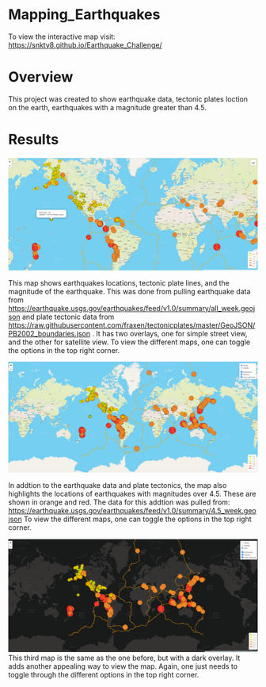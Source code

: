 # Mapping_Earthquakes

To view the interactive map visit:
https://snkty8.github.io/Earthquake_Challenge/

# Overview
This project was created to show earthquake data, tectonic plates loction on the earth, earthquakes with a magnitude greater than 4.5.

# Results 

![image](https://github.com/snkty8/Mapping_Earthquakes/blob/main/Earthquake_Challenge/images/plate_tectonics.png)

This map shows earthquakes locations, tectonic plate lines, and the magnitude of the earthquake. This was done from pulling earthquake data from https://earthquake.usgs.gov/earthquakes/feed/v1.0/summary/all_week.geojson and plate tectonic data from https://raw.githubusercontent.com/fraxen/tectonicplates/master/GeoJSON/PB2002_boundaries.json . It has two overlays, one for simple street view, and the other for satellite view.  To view the different maps, one can toggle the options in the top right corner. 

![image](https://github.com/snkty8/Mapping_Earthquakes/blob/main/Earthquake_Challenge/images/4.5_quakes.png)

In addtion to the earthquake data and plate tectonics, the map also highlights the locations of earthquakes with magnitudes over 4.5. These are shown in orange and red.  The data for this addtion was pulled from: 
https://earthquake.usgs.gov/earthquakes/feed/v1.0/summary/4.5_week.geojson 
To view the different maps, one can toggle the options in the top right corner.

![image](https://github.com/snkty8/Mapping_Earthquakes/blob/main/Earthquake_Challenge/images/dark.png)
This third map is the same as the one before, but with a dark overlay. It adds another appealing way to view the map.  Again, one just needs to toggle through the different options in the top right corner.



